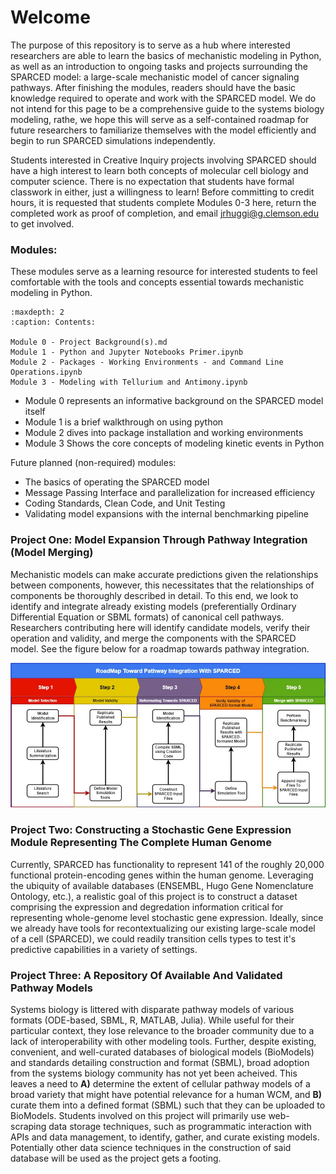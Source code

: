 # Welcome

The purpose of this repository is to serve as a hub where interested researchers are able to learn the basics of mechanistic modeling in Python, as well as an introduction to ongoing tasks and projects surrounding the SPARCED model: a large-scale mechanistic model of cancer signaling pathways. After finishing the modules, readers should have the basic knowledge required to operate and work with the SPARCED model. We do not intend for this page to be a comprehensive guide to the systems biology modeling, rathe, we hope this will serve as a self-contained roadmap for future researchers to familiarize themselves with the model efficiently and begin to run SPARCED simulations independently.

Students interested in Creative Inquiry projects involving SPARCED should have a high interest to learn both concepts of molecular cell biology and computer science. There is no expectation that students have formal classwork in either, just a willingness to learn! Before committing to credit hours, it is requested that students complete Modules 0-3 here, return the completed work as proof of completion, and email jrhuggi@g.clemson.edu to get involved.

### Modules:

These modules serve as a learning resource for interested students to feel comfortable with the tools and concepts essential towards mechanistic modeling in Python.


```{toctree}
:maxdepth: 2
:caption: Contents:

Module 0 - Project Background(s).md
Module 1 - Python and Jupyter Notebooks Primer.ipynb
Module 2 - Packages - Working Environments - and Command Line Operations.ipynb
Module 3 - Modeling with Tellurium and Antimony.ipynb
```



* Module 0 represents an informative background on the SPARCED model itself
* Module 1 is a brief walkthrough on using python
* Module 2 dives into package installation and working environments
* Module 3 Shows the core concepts of modeling kinetic events in Python

Future planned (non-required) modules:

* The basics of operating the SPARCED model
* Message Passing Interface and parallelization for increased efficiency
* Coding Standards, Clean Code, and Unit Testing
* Validating model expansions with the internal benchmarking pipeline

### Project One: Model Expansion Through Pathway Integration (Model Merging)

Mechanistic models can make accurate predictions given the relationships between components, however, this necessitates that the relationships of components be thoroughly described in detail. To this end, we look to identify and integrate already existing models (preferentially Ordinary Differential Equation or SBML formats) of canonical cell pathways. Researchers contributing here will identify candidate models, verify their operation and validity, and merge the components with the SPARCED model. See the figure below for a roadmap towards pathway integration.

![1724969845278](image/README/1724969845278.png)

### Project Two: Constructing a Stochastic Gene Expression Module Representing The Complete Human Genome

Currently, SPARCED has functionality to represent 141 of the roughly 20,000 functional protein-encoding genes within the human genome. Leveraging the ubiquity of available databases (ENSEMBL, Hugo Gene Nomenclature Ontology, etc.), a realistic goal of this project is to construct a dataset comprising the expression and degredation information critical for representing whole-genome level stochastic gene expression. Ideally, since we already have tools for recontextualizing our existing large-scale model of a cell (SPARCED), we could readily transition cells types to test it's predictive capabilities in a variety of settings.

### Project Three: A Repository Of Available And Validated Pathway Models

Systems biology is littered with disparate pathway models of various formats (ODE-based, SBML, R, MATLAB, Julia). While useful for their particular context, they lose relevance to the broader community due to a lack of interoperability with other modeling tools. Further, despite existing, convenient, and well-curated databases of biological models (BioModels) and standards detailing construction and format (SBML), broad adoption from the systems biology community has not yet been acheived. This leaves a need to **A)** determine the extent of cellular pathway models of a broad variety that might have potential relevance for a human WCM, and **B)** curate them into a defined format (SBML) such that they can be uploaded to BioModels. Students involved on this project will primarily use web-scraping data storage techniques, such as programmatic interaction with APIs and data management, to identify, gather, and curate existing models. Potentially other data science techniques in the construction of said database will be used as the project gets a footing.
